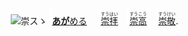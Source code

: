 <kbd><img src="lv1.svg" width="2" height="24"><img src="https://glyphwiki.org/glyph/u5d07.svg" width="24" height="24" alt="崇"></kbd><kbd>スゝ</kbd> <img src="lv1.svg">[**あが**める](https://jisho.org/search/崇める)　 <img src="lv0.svg">[<ruby>崇拝<rt>すうはい</rt></ruby>](https://jisho.org/search/崇拝)</ins>　<img src="lv1.svg">[<ruby>崇高<rt>すうこう</rt></ruby>](https://jisho.org/search/崇高)　<img src="lv2.svg">[<ruby>崇敬<rt>すうけい</rt></ruby>](https://jisho.org/search/崇敬).
